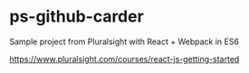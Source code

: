 # ps-github-carder
Sample project from Pluralsight with React + Webpack in ES6

https://www.pluralsight.com/courses/react-js-getting-started
